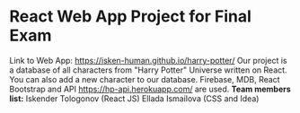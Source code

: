 # React Web App Project for Final Exam
Link to Web App: https://isken-human.github.io/harry-potter/
Our project is a database of all characters from "Harry Potter" Universe written on React. 
You can also add a new character to our database. Firebase, MDB, React Bootstrap and API https://hp-api.herokuapp.com/ are used.
**Team members list:**
Iskender Tologonov (React JS) 
Ellada Ismailova (CSS and Idea)
